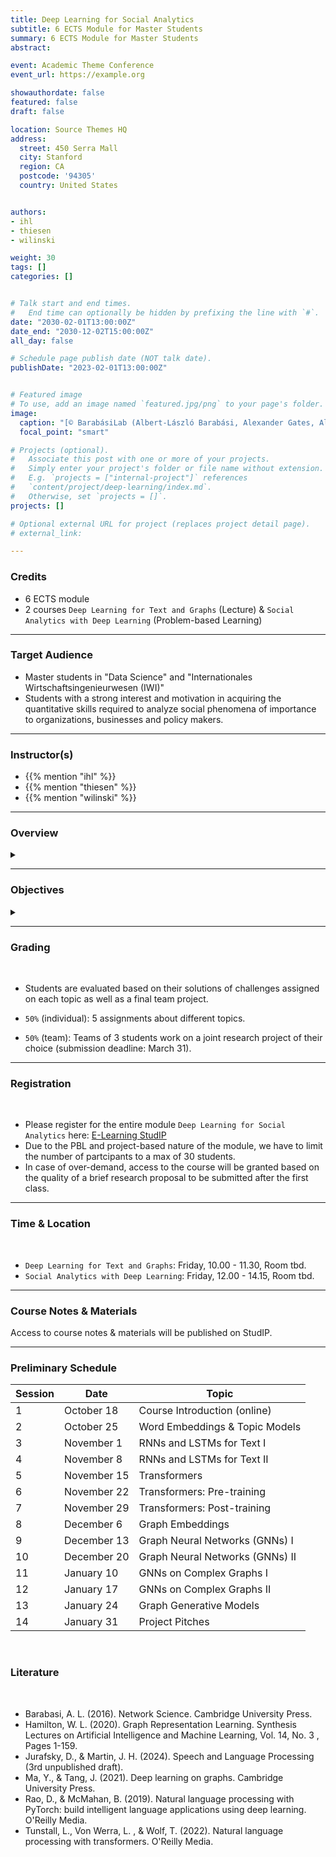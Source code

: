 ```yaml
---
title: Deep Learning for Social Analytics
subtitle: 6 ECTS Module for Master Students
summary: 6 ECTS Module for Master Students
abstract: 

event: Academic Theme Conference
event_url: https://example.org

showauthordate: false
featured: false
draft: false

location: Source Themes HQ
address:
  street: 450 Serra Mall
  city: Stanford
  region: CA
  postcode: '94305'
  country: United States


authors:
- ihl
- thiesen
- wilinski

weight: 30
tags: []
categories: []


# Talk start and end times.
#   End time can optionally be hidden by prefixing the line with `#`.
date: "2030-02-01T13:00:00Z"
date_end: "2030-12-02T15:00:00Z"
all_day: false

# Schedule page publish date (NOT talk date).
publishDate: "2023-02-01T13:00:00Z"


# Featured image
# To use, add an image named `featured.jpg/png` to your page's folder. 
image:
  caption: "[© BarabásiLab (Albert-László Barabási, Alexander Gates, Alice Grishchenko, Qing Ke, Mauro Martino, Onur Varol)](https://zkm.de/de/ausstellung/2021/05/barabasilab-hidden-patterns)"
  focal_point: "smart"

# Projects (optional).
#   Associate this post with one or more of your projects.
#   Simply enter your project's folder or file name without extension.
#   E.g. `projects = ["internal-project"]` references 
#   `content/project/deep-learning/index.md`.
#   Otherwise, set `projects = []`.
projects: []

# Optional external URL for project (replaces project detail page).
# external_link: 

---
```


### Credits

* 6 ECTS module
* 2 courses `Deep Learning for Text and Graphs` (Lecture) & `Social Analytics with Deep Learning` (Problem-based Learning)

***

### Target Audience

* Master students in "Data Science" and "Internationales Wirtschaftsingenieurwesen (IWI)"
* Students with a strong interest and motivation in acquiring the quantitative skills required to analyze social phenomena of importance to organizations, businesses and policy makers.

***

### Instructor(s)

* {{% mention "ihl" %}}
* {{% mention "thiesen" %}}
* {{% mention "wilinski" %}}

***

### Overview
<details class="description" close><summary data-close="Show" data-open="Hide"></summary>
<b>Social analytics</b> broadly refers to measuring, modeling, visualizing and interpreting interactions between actors (e.g. organizations, firms, employees, customers, users, scientists, citizens or politicians) and their connections with objects (e.g. content, products, topics, or ideas). Data about these interactions and connections are available in ever greater detail and quantity from diverse digital sources, with social media platforms being just one of them.
<br><br>
The discource and debates about current societal issues can be monitored from digitized news archives. Organizations speak about their positioning and partners via their websites. Firms solicite feedback from customers via online forums and track their interactions with products. In diverse fields such as sports, culture, and art, as well as science, technology, and software development, specialized online communities or (user-generated) data archives exist that keep track of historical interactions and connections among actors and objects.
<br><br>
Tapping into these kinds of data sources for social analytics allows public and private decision makers, among other things, to work towards the following goals: (1) detecting emerging trends, (2) tracking prevailant opinions over time, (3) identifying influential actors, (4) understanding the diffusion of certain objects, (5) supporting or preventing certain social interactions, (6) finding matching collaboration partners, (7) generating novel ideas, (8) gathering competitive intelligence, or (9) building product recommendation engines.
<br><br>
Relevant data on interactions and connections among actors and objects is often embodied in text and/ or needs to be converted into graphs. Therefore, the course introduces the fundamentals and current state of machine learning for unstructured text and graph data. The course has a particular emphasis on recent advancements in deep learning architectures. Through lectures and coding labs using the deep learning framework PyTorch, students will learn the necessary skills to design, implement, and understand their own deep learning pipelines with respect to specific social analytics goals.
</details>

***

### Objectives

<details class="description" close><summary data-close="Show" data-open="Hide"></summary>

After completing this module, students will be able to:

* Understand and describe the role of social interactions and networks for the development of specific domains.
* Gather, pre-process and visualize social data.
* Understand and apply deep learning techniques to text and graph data.
* Engage in a complex analysis project to deliver concise and actionable insights.


</details>


***

### Grading

<br>

* Students are evaluated based on their solutions of challenges assigned on each topic as well as a final team project.

* `50%` (individual): 5 assignments about different topics.
* `50%` (team): Teams of 3 students work on a joint research project of their choice (submission deadline: March 31).


***

### Registration

<br>

* Please register for the entire module `Deep Learning for Social Analytics` here: [E-Learning StudIP](https://e-learning.tuhh.de/studip/)
* Due to the PBL and project-based nature of the module, we have to limit the number of partcipants to a max of 30 students.
* In case of over-demand, access to the course will be granted based on the quality of a brief research proposal to be submitted after the first class.

***

### Time & Location

<br>

* `Deep Learning for Text and Graphs`: Friday, 10.00 - 11.30, Room tbd.
* `Social Analytics with Deep Learning`: Friday, 12.00 - 14.15, Room tbd.

***

### Course Notes & Materials

Access to course notes & materials will be published on StudIP.

***

### Preliminary Schedule


| Session | Date | Topic |
| --- | --- | --- |
| 1 | October 18 | Course Introduction (online) |
| 2 | October 25 | Word Embeddings & Topic Models |
| 3 | November 1 | RNNs and LSTMs for Text I |
| 4 | November 8 | RNNs and LSTMs for Text II |
| 5 | November 15 | Transformers | 
| 6 | November 22 | Transformers: Pre-training |
| 7 | November 29 | Transformers: Post-training |
| 8 | December 6 | Graph Embeddings |
| 9 | December 13 | Graph Neural Networks (GNNs) I |
| 10 | December 20 | Graph Neural Networks (GNNs) II |
| 11 | January 10 | GNNs on Complex Graphs I |
| 12 | January 17 | GNNs on Complex Graphs II  |
| 13 | January 24 | Graph Generative Models |
| 14 | January 31 | Project Pitches |

<br>


### Literature

<br>

* Barabasi, A. L. (2016). Network Science. Cambridge University Press.
* Hamilton, W. L. (2020). Graph Representation Learning. Synthesis Lectures on Artificial Intelligence and Machine Learning, Vol. 14, No. 3 , Pages 1-159. 
* Jurafsky, D., & Martin, J. H. (2024). Speech and Language Processing (3rd unpublished draft).
* Ma, Y., & Tang, J. (2021). Deep learning on graphs. Cambridge University Press.
* Rao, D., & McMahan, B. (2019). Natural language processing with PyTorch: build intelligent language applications using deep learning. O'Reilly Media.
* Tunstall, L., Von Werra, L. , & Wolf, T. (2022). Natural language processing with transformers. O'Reilly Media.


